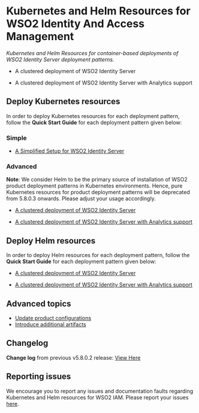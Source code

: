 # Kubernetes and Helm Resources for WSO2 Identity And Access Management

*Kubernetes and Helm Resources for container-based deployments of WSO2 Identity Server deployment patterns.*

* A clustered deployment of WSO2 Identity Server

* A clustered deployment of WSO2 Identity Server with Analytics support

## Deploy Kubernetes resources

In order to deploy Kubernetes resources for each deployment pattern, follow the **Quick Start Guide** for each deployment pattern
given below:

### Simple

* [A Simplified Setup for  WSO2 Identity Server](simple/single-script/README.md)

### Advanced

**Note**: We consider Helm to be the primary source of installation of WSO2 product deployment patterns in Kubernetes environments. Hence, pure Kubernetes resources for product deployment patterns will be deprecated from 5.8.0.3 onwards. Please adjust your usage accordingly.

* [A clustered deployment of WSO2 Identity Server](advanced/is/README.md)

* [A clustered deployment of WSO2 Identity Server with Analytics support](advanced/is-with-analytics/README.md)

## Deploy Helm resources

In order to deploy Helm resources for each deployment pattern, follow the **Quick Start Guide** for each deployment pattern
given below:

* [A clustered deployment of WSO2 Identity Server](advanced/helm/is-pattern-1/README.md)

* [A clustered deployment of WSO2 Identity Server with Analytics support](advanced/helm/is-pattern-2/README.md)

## Advanced topics

* [Update product configurations](advanced/ManageConfigurations.md)
* [Introduce additional artifacts](advanced/ManageArtifacts.md)

## Changelog

**Change log** from previous v5.8.0.2 release: [View Here](CHANGELOG.md)

## Reporting issues

We encourage you to report any issues and documentation faults regarding Kubernetes and Helm resources
for WSO2 IAM. Please report your issues [here](https://github.com/wso2/kubernetes-is/issues).
